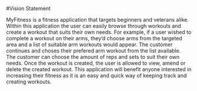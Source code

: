 #Vision  Statement

MyFitness is a fitness application that targets beginners and veterans alike. Within this application the user can easily browse through workouts and create a workout that suits their own needs. For example, if a user wished to complete a workout on their arms, they’d choose arms from the targeted area and a list of suitable arm workouts would appear. The customer continues and choses their prefered arm workout from the list available. The customer can choose the amount of reps and sets to suit their own needs. Once the workout is created, the  user is allowed to view, amend or delete the created workout. This application will benefit anyone interested in increasing their fitness as it is an easy and quick way of keeping track and creating workouts.
